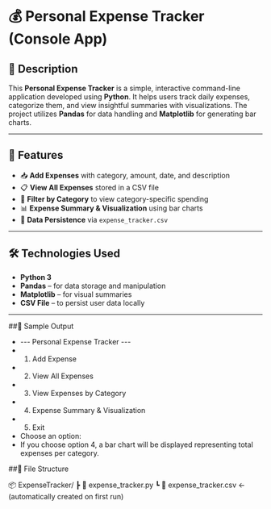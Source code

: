 # 💰 Personal Expense Tracker (Console App)

## 📌 Description

This **Personal Expense Tracker** is a simple, interactive command-line application developed using **Python**. It helps users track daily expenses, categorize them, and view insightful summaries with visualizations. The project utilizes **Pandas** for data handling and **Matplotlib** for generating bar charts.

---

## 🧠 Features

- 📥 **Add Expenses** with category, amount, date, and description
- 📋 **View All Expenses** stored in a CSV file
- 🔎 **Filter by Category** to view category-specific spending
- 📊 **Expense Summary & Visualization** using bar charts
- 💾 **Data Persistence** via `expense_tracker.csv`

---

## 🛠️ Technologies Used

- **Python 3**
- **Pandas** – for data storage and manipulation
- **Matplotlib** – for visual summaries
- **CSV File** – to persist user data locally

---

##🧪 Sample Output
 - --- Personal Expense Tracker ---
  - 1. Add Expense
  - 2. View All Expenses
  - 3. View Expenses by Category
  - 4. Expense Summary & Visualization
  - 5. Exit
  - Choose an option:
- If you choose option 4, a bar chart will be displayed representing total expenses per category.
  
##📁 File Structure

  📦 ExpenseTracker/
   ┣ 📄 expense_tracker.py
   ┗ 📄 expense_tracker.csv  ← (automatically created on first run)
